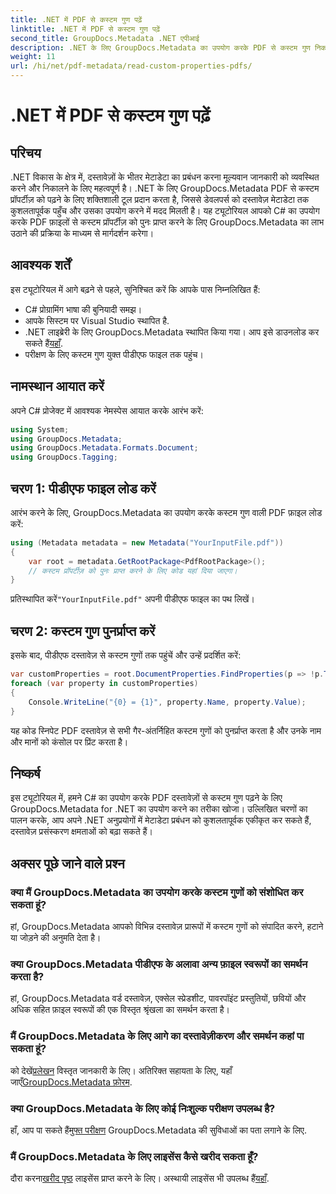 ```yaml
---
title: .NET में PDF से कस्टम गुण पढ़ें
linktitle: .NET में PDF से कस्टम गुण पढ़ें
second_title: GroupDocs.Metadata .NET एपीआई
description: .NET के लिए GroupDocs.Metadata का उपयोग करके PDF से कस्टम गुण निकालने का तरीका जानें। C# के साथ दस्तावेज़ मेटाडेटा प्रबंधन में गोता लगाएँ।
weight: 11
url: /hi/net/pdf-metadata/read-custom-properties-pdfs/
---
```


# .NET में PDF से कस्टम गुण पढ़ें

## परिचय
.NET विकास के क्षेत्र में, दस्तावेज़ों के भीतर मेटाडेटा का प्रबंधन करना मूल्यवान जानकारी को व्यवस्थित करने और निकालने के लिए महत्वपूर्ण है। .NET के लिए GroupDocs.Metadata PDF से कस्टम प्रॉपर्टीज़ को पढ़ने के लिए शक्तिशाली टूल प्रदान करता है, जिससे डेवलपर्स को दस्तावेज़ मेटाडेटा तक कुशलतापूर्वक पहुँच और उसका उपयोग करने में मदद मिलती है। यह ट्यूटोरियल आपको C# का उपयोग करके PDF फ़ाइलों से कस्टम प्रॉपर्टीज़ को पुनः प्राप्त करने के लिए GroupDocs.Metadata का लाभ उठाने की प्रक्रिया के माध्यम से मार्गदर्शन करेगा।
## आवश्यक शर्तें
इस ट्यूटोरियल में आगे बढ़ने से पहले, सुनिश्चित करें कि आपके पास निम्नलिखित हैं:
- C# प्रोग्रामिंग भाषा की बुनियादी समझ।
- आपके सिस्टम पर Visual Studio स्थापित है.
- .NET लाइब्रेरी के लिए GroupDocs.Metadata स्थापित किया गया। आप इसे डाउनलोड कर सकते हैं[यहाँ](https://releases.groupdocs.com/metadata/net/).
- परीक्षण के लिए कस्टम गुण युक्त पीडीएफ फाइल तक पहुंच।

## नामस्थान आयात करें
अपने C# प्रोजेक्ट में आवश्यक नेमस्पेस आयात करके आरंभ करें:
```csharp
using System;
using GroupDocs.Metadata;
using GroupDocs.Metadata.Formats.Document;
using GroupDocs.Tagging;
```
## चरण 1: पीडीएफ फाइल लोड करें
आरंभ करने के लिए, GroupDocs.Metadata का उपयोग करके कस्टम गुण वाली PDF फ़ाइल लोड करें:
```csharp
using (Metadata metadata = new Metadata("YourInputFile.pdf"))
{
    var root = metadata.GetRootPackage<PdfRootPackage>();
    // कस्टम प्रॉपर्टीज़ को पुनः प्राप्त करने के लिए कोड यहां दिया जाएगा।
}
```
 प्रतिस्थापित करें`"YourInputFile.pdf"` अपनी पीडीएफ फाइल का पथ लिखें।
## चरण 2: कस्टम गुण पुनर्प्राप्त करें
इसके बाद, पीडीएफ दस्तावेज़ से कस्टम गुणों तक पहुंचें और उन्हें प्रदर्शित करें:
```csharp
var customProperties = root.DocumentProperties.FindProperties(p => !p.Tags.Contains(Tags.Document.BuiltIn));
foreach (var property in customProperties)
{
    Console.WriteLine("{0} = {1}", property.Name, property.Value);
}
```
यह कोड स्निपेट PDF दस्तावेज़ से सभी गैर-अंतर्निहित कस्टम गुणों को पुनर्प्राप्त करता है और उनके नाम और मानों को कंसोल पर प्रिंट करता है।

## निष्कर्ष
इस ट्यूटोरियल में, हमने C# का उपयोग करके PDF दस्तावेज़ों से कस्टम गुण पढ़ने के लिए GroupDocs.Metadata for .NET का उपयोग करने का तरीका खोजा। उल्लिखित चरणों का पालन करके, आप अपने .NET अनुप्रयोगों में मेटाडेटा प्रबंधन को कुशलतापूर्वक एकीकृत कर सकते हैं, दस्तावेज़ प्रसंस्करण क्षमताओं को बढ़ा सकते हैं।

## अक्सर पूछे जाने वाले प्रश्न
### क्या मैं GroupDocs.Metadata का उपयोग करके कस्टम गुणों को संशोधित कर सकता हूं?
हां, GroupDocs.Metadata आपको विभिन्न दस्तावेज़ प्रारूपों में कस्टम गुणों को संपादित करने, हटाने या जोड़ने की अनुमति देता है।
### क्या GroupDocs.Metadata पीडीएफ के अलावा अन्य फ़ाइल स्वरूपों का समर्थन करता है?
हां, GroupDocs.Metadata वर्ड दस्तावेज़, एक्सेल स्प्रेडशीट, पावरपॉइंट प्रस्तुतियों, छवियों और अधिक सहित फ़ाइल स्वरूपों की एक विस्तृत श्रृंखला का समर्थन करता है।
### मैं GroupDocs.Metadata के लिए आगे का दस्तावेज़ीकरण और समर्थन कहां पा सकता हूं?
 को देखें[प्रलेखन](https://tutorials.groupdocs.com/metadata/net/) विस्तृत जानकारी के लिए। अतिरिक्त सहायता के लिए, यहाँ जाएँ[GroupDocs.Metadata फ़ोरम](https://forum.groupdocs.com/c/metadata/14).
### क्या GroupDocs.Metadata के लिए कोई निःशुल्क परीक्षण उपलब्ध है?
 हाँ, आप पा सकते हैं[मुफ्त परीक्षण](https://releases.groupdocs.com/) GroupDocs.Metadata की सुविधाओं का पता लगाने के लिए.
### मैं GroupDocs.Metadata के लिए लाइसेंस कैसे खरीद सकता हूँ?
 दौरा करना[खरीद पृष्ठ](https://purchase.groupdocs.com/buy) लाइसेंस प्राप्त करने के लिए। अस्थायी लाइसेंस भी उपलब्ध हैं[यहाँ](https://purchase.groupdocs.com/temporary-license/).